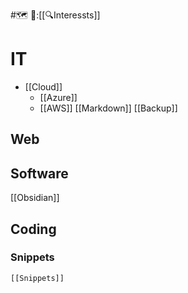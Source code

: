 #🗺️  🔗:[[🔍Interessts]]

# IT

- [[Cloud]]
	- [[Azure]]
	- [[AWS]]
[[Markdown]]
[[Backup]]


## Web

## Software
[[Obsidian]]

## Coding


### Snippets
```query
[[Snippets]]
```